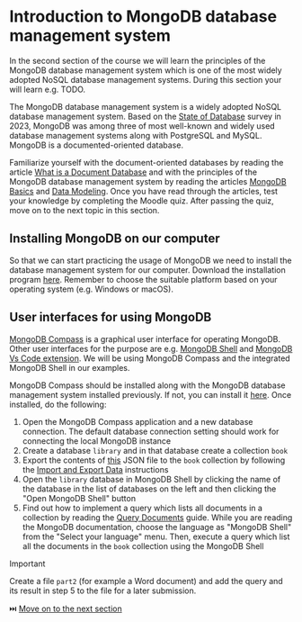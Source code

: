 # Introduction to MongoDB database management system

In the second section of the course we will learn the principles of the MongoDB database management system which is one of the most widely adopted NoSQL database management systems. During this section your will learn e.g. TODO.

The MongoDB database management system is a widely adopted NoSQL database management system. Based on the [State of Database](https://stateofdb.com/) survey in 2023, MongoDB was among three of most well-known and widely used database management systems along with PostgreSQL and MySQL. MongoDB is a documented-oriented database.

Familiarize yourself with the document-oriented databases by reading the article [What is a Document Database](https://www.mongodb.com/resources/basics/databases/document-databases) and with the principles of the MongoDB database management system by reading the articles [MongoDB Basics](https://www.mongodb.com/resources/products/fundamentals/basics) and [Data Modeling](https://www.mongodb.com/docs/manual/data-modeling/). Once you have read through the articles, test your knowledge by completing the Moodle quiz. After passing the quiz, move on to the next topic in this section.

## Installing MongoDB on our computer

So that we can start practicing the usage of MongoDB we need to install the database management system for our computer. Download the installation program [here](https://www.mongodb.com/try/download/community). Remember to choose the suitable platform based on your operating system (e.g. Windows or macOS).

## User interfaces for using MongoDB

[MongoDB Compass](https://www.mongodb.com/products/tools/compass) is a graphical user interface for operating MongoDB. Other user interfaces for the purpose are e.g. [MongoDB Shell](https://www.mongodb.com/docs/mongodb-shell/) and [MongoDB Vs Code extension]( https://www.mongodb.com/products/tools/vs-code). We will be using MongoDB Compass and the integrated MongoDB Shell in our examples.

MongoDB Compass should be installed along with the MongoDB database management system installed previously. If not, you can install it [here](https://www.mongodb.com/try/download/compass). Once installed, do the following:

1. Open the MongoDB Compass application and a new database connection. The default database connection setting should work for connecting the local MongoDB instance
2. Create a database `library` and in that database create a collection `book`
3. Export the contents of [this](./library.json) JSON file to the `book` collection by following the [Import and Export Data](https://www.mongodb.com/docs/compass/current/import-export/) instructions
4. Open the `library` database in MongoDB Shell by clicking the name of the database in the list of databases on the left and then clicking the "Open MongoDB Shell" button
5. Find out how to implement a query which lists all documents in a collection by reading the [Query Documents](https://www.mongodb.com/docs/manual/tutorial/query-documents/) guide. While you are reading the MongoDB documentation, choose the language as "MongoDB Shell" from the "Select your language" menu. Then, execute a query which list all the documents in the `book` collection using the MongoDB Shell

> [!IMPORTANT]  
> Create a file `part2` (for example a Word document) and add the query and its result in step 5 to the file for a later submission.

⏭️ [Move on to the next section](./3-mongo-operations.md)
